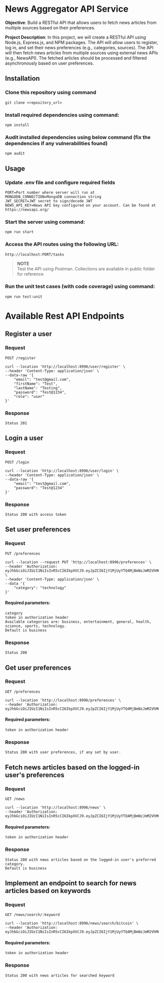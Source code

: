 # News Aggregator API Service
**Objective**: Build a RESTful API that allows users to fetch news articles from multiple sources based on their preferences.


**Project Description**: In this project, we will create a RESTful API using Node.js, Express.js, and NPM packages. The API will allow users to register, log in, and set their news preferences (e.g., categories, sources). The API will then fetch news articles from multiple sources using external news APIs (e.g., NewsAPI). The fetched articles should be processed and filtered asynchronously based on user preferences.

## Installation

### Clone this repository using command

    git clone <repository_url> 

### Install required dependencies using command:
    npm install 

### Audit installed dependencies using below command (fix the dependencies if any vulnerabilities found)
    npm audit 

## Usage

### Update .env file and configure required fields
    
    PORT=Port number where server will run at
    MONGODB_CONNECTION=MongoDB connection string
    JWT_SECRET=JWT secret to sign/decode JWT
    NEWS_API_KEY=News API key configured on your account. Can be found at https://newsapi.org/
    

### Start the server using command:
    npm run start 


### Access the API routes using the following URL:
    http://localhost:PORT/tasks

> **NOTE**  
> Test the API using Postman. Collections are available in public folder for reference

### Run the unit test cases (with code coverage) using command:
    npm run test:unit

# Available Rest API Endpoints

## Register a user

### Request
    
`POST /register`

    curl --location 'http://localhost:8996/user/register' \
    --header 'Content-Type: application/json' \
    --data-raw '{
        "email": "test@gmail.com",
        "firstName": "Test",
        "lastName": "Testing",
        "password": "Test@1234",
        "role": "user"
    }' 

### Response

    Status 201


  
## Login a user

### Request

`POST /login` 

    curl --location 'http://localhost:8996/user/login' \
    --header 'Content-Type: application/json' \
    --data-raw '{
        "email": "test@gmail.com",
        "password": "Test@1234"
    }'
### Response
    Status 200 with access token
    
## Set user preferences

### Request
`PUT /preferences`

    curl --location --request PUT 'http://localhost:8996/preferences' \
    --header 'Authorization: eyJhbGciOiJIUzI1NiIsInR5cCI6IkpXVCJ9.eyJpZCI6IjY1MjUyYTQ4MjBmNzJmM2VhMmI2MjEyNCIsInJvbGUiOiJ1c2VyIiwic3ViIjoidGVzdEBnbWFpbC5jb20iLCJpYXQiOjE2OTY5MzcwMjYsImV4cCI6MTY5NzAyMzQyNn0.rGFzaZ7S_kI0kmyraIFtyptU494XpnWFIhWZnqwBLZ0' \
    --header 'Content-Type: application/json' \
    --data '{
        "category": "technology"
    }'
     
#### Required parameters: 
    category
    token in authorization header
    Available categories are: business, entertainment, general, health, science, sports, technology.
    Default is business

### Response
    Status 200

## Get user preferences
  
### Request
`GET /preferences`

    curl --location 'http://localhost:8996/preferences' \
    --header 'Authorization: eyJhbGciOiJIUzI1NiIsInR5cCI6IkpXVCJ9.eyJpZCI6IjY1MjUyYTQ4MjBmNzJmM2VhMmI2MjEyNCIsInJvbGUiOiJ1c2VyIiwic3ViIjoidGVzdEBnbWFpbC5jb20iLCJpYXQiOjE2OTY5MzcwMjYsImV4cCI6MTY5NzAyMzQyNn0.rGFzaZ7S_kI0kmyraIFtyptU494XpnWFIhWZnqwBLZ0'

#### Required parameters:
    token in authorization header
    
### Response
    Status 200 with user preferences, if any set by user.

## Fetch news articles based on the logged-in user's preferences
   
### Request
`GET /news`

    curl --location 'http://localhost:8996/news' \
    --header 'Authorization: eyJhbGciOiJIUzI1NiIsInR5cCI6IkpXVCJ9.eyJpZCI6IjY1MjUyYTQ4MjBmNzJmM2VhMmI2MjEyNCIsInJvbGUiOiJ1c2VyIiwic3ViIjoidGVzdEBnbWFpbC5jb20iLCJpYXQiOjE2OTY5MzcwMjYsImV4cCI6MTY5NzAyMzQyNn0.rGFzaZ7S_kI0kmyraIFtyptU494XpnWFIhWZnqwBLZ0'

#### Required parameters:
    token in authorization header


### Response
    Status 200 with news articles based on the logged-in user's preferred category. 
    Default is business

## Implement an endpoint to search for news articles based on keywords

### Request 
`GET /news/search/:keyword`

    curl --location 'http://localhost:8996/news/search/bitcoin' \
    --header 'Authorization: eyJhbGciOiJIUzI1NiIsInR5cCI6IkpXVCJ9.eyJpZCI6IjY1MjUyYTQ4MjBmNzJmM2VhMmI2MjEyNCIsInJvbGUiOiJ1c2VyIiwic3ViIjoidGVzdEBnbWFpbC5jb20iLCJpYXQiOjE2OTY5MzcwMjYsImV4cCI6MTY5NzAyMzQyNn0.rGFzaZ7S_kI0kmyraIFtyptU494XpnWFIhWZnqwBLZ0'    

#### Required parameters:
    token in authorization header

### Response
    Status 200 with news articles for searched keyword